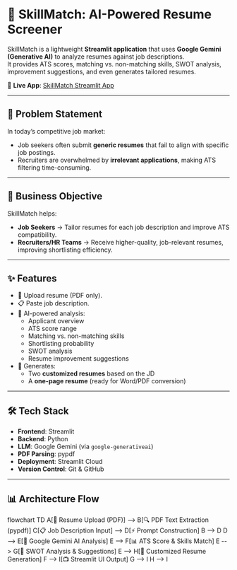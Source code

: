# 🚀 SkillMatch: AI-Powered Resume Screener

SkillMatch is a lightweight **Streamlit application** that uses **Google Gemini (Generative AI)** to analyze resumes against job descriptions.  
It provides ATS scores, matching vs. non-matching skills, SWOT analysis, improvement suggestions, and even generates tailored resumes.

🔗 **Live App**: [SkillMatch Streamlit App](https://skill-match.streamlit.app/)  

---

## 📌 Problem Statement

In today’s competitive job market:
- Job seekers often submit **generic resumes** that fail to align with specific job postings.  
- Recruiters are overwhelmed by **irrelevant applications**, making ATS filtering time-consuming.  

---

## 🎯 Business Objective

SkillMatch helps:
- **Job Seekers** → Tailor resumes for each job description and improve ATS compatibility.  
- **Recruiters/HR Teams** → Receive higher-quality, job-relevant resumes, improving shortlisting efficiency.  

---

## ✨ Features

- 📄 Upload resume (PDF only).  
- 📋 Paste job description.  
- 🤖 AI-powered analysis:  
  - Applicant overview  
  - ATS score range  
  - Matching vs. non-matching skills  
  - Shortlisting probability  
  - SWOT analysis  
  - Resume improvement suggestions  
- 📝 Generates:  
  - Two **customized resumes** based on the JD  
  - A **one-page resume** (ready for Word/PDF conversion)  

---

## 🛠 Tech Stack

- **Frontend**: Streamlit  
- **Backend**: Python  
- **LLM**: Google Gemini (via `google-generativeai`)  
- **PDF Parsing**: pypdf  
- **Deployment**: Streamlit Cloud  
- **Version Control**: Git & GitHub  

---

## 📊 Architecture Flow


flowchart TD
    A[📄 Resume Upload (PDF)] --> B[🔍 PDF Text Extraction (pypdf)]
    C[📋 Job Description Input] --> D[⚡ Prompt Construction]
    B --> D
    D --> E[🤖 Google Gemini AI Analysis]
    E --> F[📊 ATS Score & Skills Match]
    E --> G[📝 SWOT Analysis & Suggestions]
    E --> H[📑 Customized Resume Generation]
    F --> I[📺 Streamlit UI Output]
    G --> I
    H --> I
